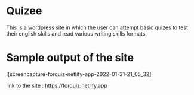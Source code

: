 # Quizee
This is a wordpress site in which the user can attempt basic quizes to test their english skills and read various writing skills formats.

# Sample output of the site
![screencapture-forquiz-netlify-app-2022-01-31-21_05_32]

link to the site : https://forquiz.netlify.app
